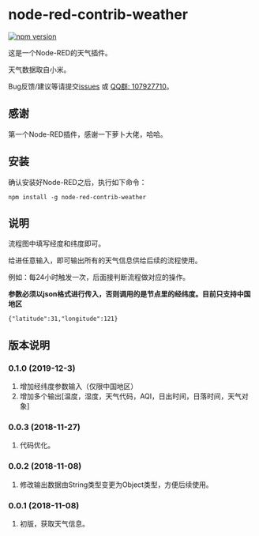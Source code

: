 # node-red-contrib-weather

[![npm version](https://badge.fury.io/js/node-red-contrib-weather.svg)](https://badge.fury.io/js/node-red-contrib-weather)

这是一个Node-RED的天气插件。
   
天气数据取自小米。
   
Bug反馈/建议等请提交[issues](https://github.com/YinHangCode/node-red-contrib-weather/issues) 或 [QQ群: 107927710](//shang.qq.com/wpa/qunwpa?idkey=8b9566598f40dd68412065ada24184ef72c6bddaa11525ca26c4e1536a8f2a3d)。

## 感谢
第一个Node-RED插件，感谢一下萝卜大佬，哈哈。

## 安装
确认安装好Node-RED之后，执行如下命令：
```
npm install -g node-red-contrib-weather
```

## 说明
流程图中填写经度和纬度即可。
   
给进任意输入，即可输出所有的天气信息供给后续的流程使用。
   
例如：每24小时触发一次，后面接判断流程做对应的操作。

**参数必须以json格式进行传入，否则调用的是节点里的经纬度。目前只支持中国地区**
```
{"latitude":31,"longitude":121}
```
   
## 版本说明
### 0.1.0 (2019-12-3)
1. 增加经纬度参数输入（仅限中国地区）
2. 增加多个输出[温度，湿度，天气代码，AQI，日出时间，日落时间，天气对象]

### 0.0.3 (2018-11-27)
1. 代码优化。
### 0.0.2 (2018-11-08)
1. 修改输出数据由String类型变更为Object类型，方便后续使用。   
### 0.0.1 (2018-11-08)
1. 初版，获取天气信息。   